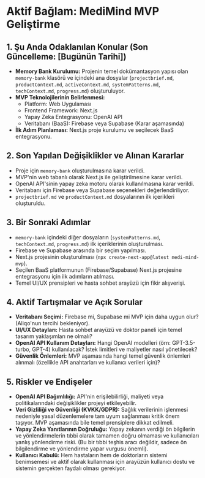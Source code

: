 # Aktif Bağlam: MediMind MVP Geliştirme

## 1. Şu Anda Odaklanılan Konular (Son Güncelleme: [Bugünün Tarihi])

*   **Memory Bank Kurulumu:** Projenin temel dokümantasyon yapısı olan `memory-bank` klasörü ve içindeki ana dosyalar (`projectbrief.md`, `productContext.md`, `activeContext.md`, `systemPatterns.md`, `techContext.md`, `progress.md`) oluşturuluyor.
*   **MVP Teknolojilerinin Belirlenmesi:**
    *   Platform: Web Uygulaması
    *   Frontend Framework: Next.js
    *   Yapay Zeka Entegrasyonu: OpenAI API
    *   Veritabanı (BaaS): Firebase veya Supabase (Karar aşamasında)
*   **İlk Adım Planlaması:** Next.js proje kurulumu ve seçilecek BaaS entegrasyonu.

## 2. Son Yapılan Değişiklikler ve Alınan Kararlar

*   Proje için `memory-bank` oluşturulmasına karar verildi.
*   MVP'nin web tabanlı olarak Next.js ile geliştirilmesine karar verildi.
*   OpenAI API'sinin yapay zeka motoru olarak kullanılmasına karar verildi.
*   Veritabanı için Firebase veya Supabase seçenekleri değerlendiriliyor.
*   `projectbrief.md` ve `productContext.md` dosyalarının ilk içerikleri oluşturuldu.

## 3. Bir Sonraki Adımlar

*   `memory-bank` içindeki diğer dosyaların (`systemPatterns.md`, `techContext.md`, `progress.md`) ilk içeriklerinin oluşturulması.
*   Firebase ve Supabase arasında bir seçim yapılması.
*   Next.js projesinin oluşturulması (`npx create-next-app@latest medi-mind-mvp`).
*   Seçilen BaaS platformunun (Firebase/Supabase) Next.js projesine entegrasyonu için ilk adımların atılması.
*   Temel UI/UX prensipleri ve hasta sohbet arayüzü için fikir alışverişi.

## 4. Aktif Tartışmalar ve Açık Sorular

*   **Veritabanı Seçimi:** Firebase mi, Supabase mi MVP için daha uygun olur? (Aliqo'nun tercihi bekleniyor).
*   **UI/UX Detayları:** Hasta sohbet arayüzü ve doktor paneli için temel tasarım yaklaşımları ne olmalı?
*   **OpenAI API Kullanım Detayları:** Hangi OpenAI modelleri (örn: GPT-3.5-turbo, GPT-4) kullanılacak? İstek limitleri ve maliyetler nasıl yönetilecek?
*   **Güvenlik Önlemleri:** MVP aşamasında hangi temel güvenlik önlemleri alınmalı (özellikle API anahtarları ve kullanıcı verileri için)?

## 5. Riskler ve Endişeler

*   **OpenAI API Bağımlılığı:** API'nin erişilebilirliği, maliyeti veya politikalarındaki değişiklikler projeyi etkileyebilir.
*   **Veri Gizliliği ve Güvenliği (KVKK/GDPR):** Sağlık verilerinin işlenmesi nedeniyle yasal düzenlemelere tam uyum sağlanması kritik önem taşıyor. MVP aşamasında bile temel prensiplere dikkat edilmeli.
*   **Yapay Zeka Yanıtlarının Doğruluğu:** Yapay zekanın verdiği ön bilgilerin ve yönlendirmelerin tıbbi olarak tamamen doğru olmaması ve kullanıcıları yanlış yönlendirme riski. (Bu bir tıbbi teşhis aracı değildir, sadece ön bilgilendirme ve yönlendirme yapar vurgusu önemli).
*   **Kullanıcı Kabulü:** Hem hastaların hem de doktorların sistemi benimsemesi ve aktif olarak kullanması için arayüzün kullanıcı dostu ve sistemin gerçekten faydalı olması gerekiyor. 